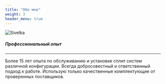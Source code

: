 ```yaml
---
title: "Обо мне"
weight: 3
header_menu: true
---
```


![Sivelka](images/siv.jpg)

##### Профессиональный опыт

---

Более 15 лет опыта по обслуживанию и установке сплит систем различной
конфигурации. Всегда добросовестный и ответственный подход к работе. Использую
только качественные комплектующие от проверенных поставщиков.
